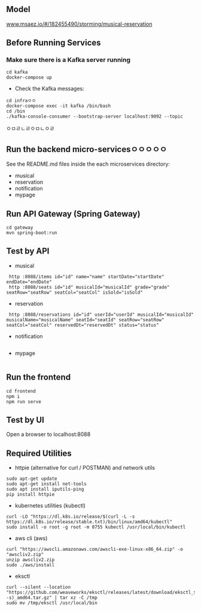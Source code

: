 # 

## Model
www.msaez.io/#/182455490/storming/musical-reservation

## Before Running Services
### Make sure there is a Kafka server running
```
cd kafka
docker-compose up
```
- Check the Kafka messages:
```?dfasdfas
cd infraㅇㅇ
docker-compose exec -it kafka /bin/bash
cd /bin
./kafka-console-consumer --bootstrap-server localhost:9092 --topic
```
ㅇㅁㄹㄴㄹㅇㅁㄴㅇㄹ
## Run the backend micro-servicesㅇㅇㅇㅇㅇ
See the README.md files inside the each microservices directory:

- musical
- reservation
- notification
- mypage


## Run API Gateway (Spring Gateway)
```
cd gateway
mvn spring-boot:run
```

## Test by API
- musical
```
 http :8088/items id="id" name="name" startDate="startDate" endDate="endDate" 
 http :8088/seats id="id" musicalId="musicalId" grade="grade" seatRow="seatRow" seatCol="seatCol" isSold="isSold" 
```
- reservation
```
 http :8088/reservations id="id" userId="userId" musicalId="musicalId" musicalName="musicalName" seatId="seatId" seatRow="seatRow" seatCol="seatCol" reservedDt="reservedDt" status="status" 
```
- notification
```
```
- mypage
```
```


## Run the frontend
```
cd frontend
npm i
npm run serve
```

## Test by UI
Open a browser to localhost:8088

## Required Utilities

- httpie (alternative for curl / POSTMAN) and network utils
```
sudo apt-get update
sudo apt-get install net-tools
sudo apt install iputils-ping
pip install httpie
```

- kubernetes utilities (kubectl)
```
curl -LO "https://dl.k8s.io/release/$(curl -L -s https://dl.k8s.io/release/stable.txt)/bin/linux/amd64/kubectl"
sudo install -o root -g root -m 0755 kubectl /usr/local/bin/kubectl
```

- aws cli (aws)
```
curl "https://awscli.amazonaws.com/awscli-exe-linux-x86_64.zip" -o "awscliv2.zip"
unzip awscliv2.zip
sudo ./aws/install
```

- eksctl 
```
curl --silent --location "https://github.com/weaveworks/eksctl/releases/latest/download/eksctl_$(uname -s)_amd64.tar.gz" | tar xz -C /tmp
sudo mv /tmp/eksctl /usr/local/bin
```

